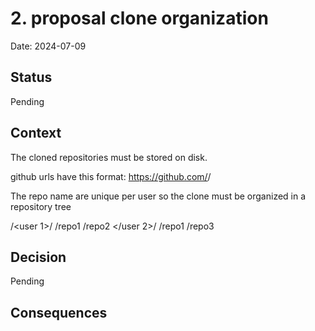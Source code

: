 # 2. proposal clone organization

Date: 2024-07-09

## Status

Pending

## Context

The cloned repositories must be stored on disk.

github urls have this format: https://github.com/<user or orga>/<repo>

The repo name are unique per user so the clone must be organized in a repository tree

/<user 1>/
  /repo1
  /repo2
</user 2>/
  /repo1
  /repo3

## Decision

Pending

## Consequences


